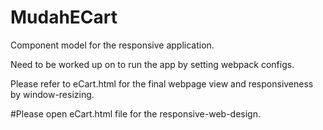 # MudahECart

Component model for the responsive application. 

Need to be worked up on to run the app by setting webpack configs.

Please refer to eCart.html for the final webpage view and responsiveness by window-resizing.


#Please open eCart.html file for the responsive-web-design.

